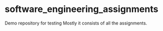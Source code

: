 # software_engineering_assignments
Demo repository for testing
Mostly it consists of all the assignments.
